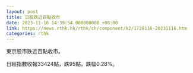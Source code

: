 ```yaml
---
layout: post
title: 日股跌近百點收市
date: 2023-11-16 14:39:54.000000000 +08:00
link: https://news.rthk.hk/rthk/ch/component/k2/1728116-20231116.htm
categories: rthk
---
```


東京股市跌近百點收市。

日經指數收報33424點，跌95點，跌幅0.28%。
